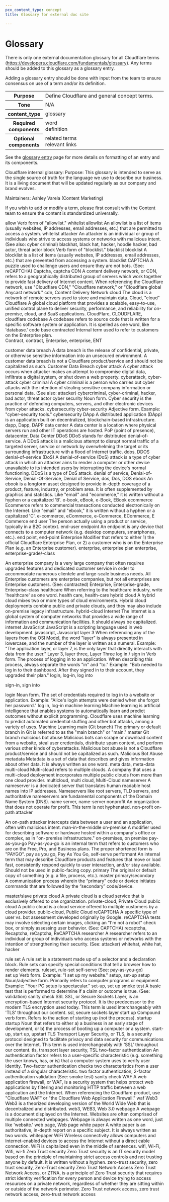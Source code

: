 ```yaml
---
pcx_content_type: concept
title: Glossary for external doc site

---
```


# Glossary

There is only one external documentation glossary for all Cloudflare terms (https://developers.cloudflare.com/fundamentals/glossary). Any terms should be added to this glossary as a glossary entry.

Adding a glossary entry should be done with input from the team to ensure consensus on use of a term and/or its definition.

<table>
    <tr>
        <th style="width:15%">Purpose</th>
        <td>Define Cloudflare and general concept terms.</td>
    </tr>
    <tr>
        <th>Tone</th>
        <td>N/A</td>
    </tr>
    <tr>
        <th>content_type</th>
        <td>glossary</td>
    </tr>
    <tr>
        <th>Required components</th>
        <td>word<br/>definition</td>
    </tr>
    <tr>
        <th>Optional components</th>
        <td>related terms<br/>relevant links</td>
    </tr>
</table>

See the [glossary entry](/style-guide/content-strategy/documentation-content-strategy/component-attributes/glossary-entry/) page for more details on formatting of an entry and its components.

Cloudflare internal glossary:
Purpose:
This glossary is intended to serve as the single source of truth for the language we use to describe our business. It is a living document that will be updated regularly as our company and brand evolves.

Maintainers:
Ashley Varela (Content Marketing)

If you wish to add or modify a term, please first consult with the Content team to ensure the content is standardized universally.



allow	Verb form of "allowlist."	whitelist
allowlist	An allowlist is a list of items (usually websites, IP addresses, email addresses, etc.) that are permitted to access a system.	whitelist
attacker	An attacker is an individual or group of individuals who strive to access systems or networks with malicious intent. (See also: cyber criminal)	blackhat, black hat, hacker, hoodie hacker, bad actor, threat actor
block	Verb form of "blocklist."	blacklist
blocklist	A blocklist is a list of items (usually websites, IP addresses, email addresses, etc.) that are prevented from accessing a system.	blacklist
CAPTCHA	A puzzle used to challenge users and ensure they are not bots. (See: reCAPTCHA)	Captcha, captcha
CDN	A content delivery network, or CDN, refers to a geographically distributed group of servers which work together to provide fast delivery of Internet content. When referencing the Cloudflare network, use "Cloudflare CDN," "Cloudflare network," or "Cloudflare global Anycast network."	cdn, Content Delivery Network
cloud	The cloud is a network of remote servers used to store and maintain data.	Cloud, "cloud"
Cloudflare	A global cloud platform that provides a scalable, easy-to-use, unified control plane to deliver security, performance, and reliability for on-premise, cloud, and SaaS applications.	CloudFlare, CLOUDFLARE, cloudflare
codebase	A codebase refers to source code that is written for a specific software system or application. It is spelled as one word, like 'database.'	code base
contracted	Internal term used to refer to customers on the Enterprise plan.	
Contract, contract, Enterprise, enterprise, ENT

customer data breach	A data breach is the release of confidential, private, or otherwise sensitive information into an unsecured environment. A customer data breach is not a Cloudflare product/service and should not be capitalized as such.	Customer Data Breach
cyber attack	A cyber attack occurs when attacker makes an attempt to compromise digital data, infiltrate a digital system, or shut down a web property.	cyberattack, cyber-attack
cyber criminal	A cyber criminal is a person who carries out cyber attacks with the intention of stealing sensitive company information or personal data. (See also: attacker)	cybercriminal, cyber-criminal, hacker, bad actor, threat actor
cyber security	Noun form. Cyber security is the practice of defending computers, servers, and other electronic devices from cyber attacks.	cybersecurity
cyber-security	Adjective form. Example: "cyber-security tools."	cybersecurity
DApp	A distributed application (DApp) is an application built on decentralized, blockchain-based infrastructure.	dapp, Dapp, DAPP
data center	A data center is a location where physical servers run and other IT operations are hosted.	PoP (point of presence), datacenter, Data Center
DDoS	DDoS stands for distributed denial-of-service. A DDoS attack is a malicious attempt to disrupt normal traffic of a targeted server, service or network by overwhelming the target or its surrounding infrastructure with a flood of Internet traffic.	ddos, DDOS
denial-of-service (DoS)	A denial-of-service (DoS) attack is a type of cyber attack in which an attacker aims to render a computer or other device unavailable to its intended users by interrupting the device's normal functioning. DDoS is a type of DoS attack.	denial of service, Denial-of-Service, Denial-Of-Service, Denial of Service, dos, Dos, DOS
ebook	An ebook is a longform asset designed to provide in-depth coverage of a product, feature, industry, or problem area. It is often supplemented by graphics and statistics. Like "email" and "ecommerce," it is written without a hyphen or a capitalized 'B'.	e-book, eBook, e-Book, EBook
ecommerce	Ecommerce refers to commercial transactions conducted electronically on the Internet. Like "email" and "ebook," it is written without a hyphen or a capitalized 'C'.	e-commerce, eCommerce, e-Commerce, ECommerce, E Commerce
end user	The person actually using a product or service, typically in a B2C context.	end-user
endpoint	An endpoint is any device that connects to a computer network (e.g. desktop computers, smartphones, etc.).	end point, end-point
Enterprise	Modifier that refers to either 1) the official Cloudflare Enterprise Plan, or 2) a customer who is on the Enterprise Plan (e.g. an Enterprise customer).	enterprise, enterprise plan
enterprise, enterprise-grade/-class

An enterprise company is a very large company that often requires upgraded features and dedicated customer service in order to accommodate numerous clientele and large-scale business needs. All Enterprise customers are enterprise companies, but not all enterprises are Enterprise customers. (See: contracted)	Enterprise, Enterprise-grade, Enterprise-class
healthcare	When referring to the healthcare industry, write 'healthcare' as one word.	health care, health-care
hybrid cloud	A hybrid cloud mixes two or more types of cloud environments. Hybrid cloud deployments combine public and private clouds, and they may also include on-premise legacy infrastructure.	hybrid-cloud
Internet	The Internet is a global system of computer networks that provides a wide range of information and communication facilities. It should always be capitalized.	internet
JavaScript	JavaScript is a scripting language used in web development.	javascript, Javascript
layer 3	When referencing any of the layers from the OSI Model, the word "layer" is always presented in lowercase, and the number of the layer is written as a numeral. Example: "The application layer, or layer 7, is the only layer that directly interacts with data from the user."	Layer 3, layer three, Layer Three
log in / sign in	Verb form. The process of logging in to an application. When describing this process, always separate the words "in" and "to." Example: "Bob needed to log in to their dashboard. After they signed in to their account, they upgraded their plan."	
login, log-in, log into

sign-in, sign into

login	Noun form. The set of credentials required to log in to a website or application. Example: "Alice's login attempts were denied when she forgot her password."	log in, log-in
machine learning	Machine learning is artificial intelligence that enables systems to automatically learn and predict outcomes without explicit programming. Cloudflare uses machine learning to predict automated credential stuffing and other bot attacks, among a variety of uses.	Machine Learning
main (Git branch)	The primary or default branch in Git is referred to as the "main branch" or "main."	master Git branch
malicious bot abuse	Malicious bots can scrape or download content from a website, steal user credentials, distribute spam content, and perform various other kinds of cyberattacks. Malicious bot abuse is not a Cloudflare product/service and should not be capitalized as such.	Malicious Bot Abuse
metadata	Metadata is a set of data that describes and gives information about other data. It is always written as one word.	meta data, meta-data
multi-cloud	Multi-cloud refers to multiple clouds. A company that uses a multi-cloud deployment incorporates multiple public clouds from more than one cloud provider.	multicloud, multi cloud, Multi-Cloud
nameserver	A nameserver is a dedicated server that translates human readable host names into IP addresses. Nameservers like root servers, TLD servers, and authoritative nameservers are fundamental components of the Domain Name System (DNS).	name server, name-server 
nonprofit	An organization that does not operate for profit. This term is not hyphenated.	non-profit
on-path attacker

An on-path attacker intercepts data between a user and an application, often with malicious intent.	man-in-the-middle
on-premise	A modifier used for describing software or hardware hosted within a company's office or complex, as in "on-premise infrastructure."	on-premises, on premise
pay-as-you-go	Pay-as-you-go is an internal term that refers to customers who are on the Free, Pro, and Business plans. The proper shortened form is "PAYGO".	pay as you go, Pay As You Go, self-serve
performant	An internal term that may describe Cloudflare products and features that move or load fast, consistently respond quickly to user interaction, and/or stay available.	Should not be used in public-facing copy.
primary	The original or default copy of something (e.g. a file, process, etc.).	master
primary/secondary	
A communication process wherein the “primary” code or device initiates commands that are followed by the “secondary” code/device.

master/slave
private cloud	A private cloud is a cloud service that is exclusively offered to one organization.	private-cloud, Private Cloud
public cloud	A public cloud is a cloud service offered to multiple customers by a cloud provider.	public-cloud, Public Cloud
reCAPTCHA	A specific type of user vs. bot assessment developed originally by Google. reCAPTCHA tests may involve selecting certain images, clicking an "I'm not a robot" check box, or simply assessing user behavior. (See: CAPTCHA)	recaptcha, Recaptcha, reCaptcha, ReCAPTCHA
researcher	A researcher refers to an individual or group of individuals who access systems or networks with the intention of strengthening their security. (See: attacker)	
whitehat, white hat, hacker

rule set	A rule set is a statement made up of a selector and a declaration block. Rule sets can specify special conditions that tell a browser how to render elements.	ruleset, rule-set
self-serve	(See: pay-as-you-go)	
set up	Verb form. Example: "I set up my website."	setup, set-up
setup	Noun/adjective form. Primarily refers to computer programs or equipment. Example: "Your PC setup is spectacular."	set-up, set up
smoke test	A basic test that is performed to determine if a claim or outcome is true. (See: validation)	sanity check
SSL	SSL, or Secure Sockets Layer, is an encryption-based Internet security protocol. It is the predecessor to the modern TLS encryption used today. This term is used interchangeably with 'TLS' throughout our content.	ssl, secure sockets layer
start up	Compound verb form. Refers to the action of starting up (not the process).	startup
startup	Noun that refers to either a) a business in an early stage of development, or b) the process of booting up a computer or a system.	start-up, start up, upstart
TLS	Transport Layer Security, or TLS, is a security protocol designed to facilitate privacy and data security for communications over the Internet. This term is used interchangeably with 'SSL' throughout our content.	tls, transport layer security, TSL
two-factor authentication	An authentication factor refers to a user-specific characteristic (e.g. something the user knows, has, or is) that a computer system uses to verify user identity. Two-factor authentication checks two characteristics from a user instead of a singular characteristic.	two factor authentication, 2-factor authentication
validation	(See: smoke test)	sanity check
WAF	A web application firewall, or WAF, is a security system that helps protect web applications by filtering and monitoring HTTP traffic between a web application and the Internet. When referencing the Cloudflare product, use "Cloudflare WAF" or "the Cloudflare Web Application Firewall."	waf
Web3	Web3 is a theorized developing version of the World Wide Web that is decentralized and distributed.	web3, WEB3, Web 3.0
webpage	A webpage is a document displayed on the Internet. Websites are often comprised of multiple connected webpages. Webpage is always written as one word, just like 'website.'	web page, Web page
white paper	A white paper is an authoritative, in-depth report on a specific subject. It is always written as two words.	whitepaper
WiFi	Wireless connectivity allows computers and Internet-enabled devices to access the Internet without a direct cable connection. WiFi is capitalized even in the middle of sentences.	wifi, Wi-Fi, Wifi, wi-fi
Zero Trust security	Zero Trust security is an IT security model based on the principle of maintaining strict access controls and not trusting anyone by default. It is written without a hyphen.	zero-trust security, zero trust security, Zero-Trust security
Zero Trust Network Access	Zero Trust Network Access, or ZTNA, is a principle of Zero Trust security that requires strict identity verification for every person and device trying to access resources on a private network, regardless of whether they are sitting within or outside of the network perimeter.	Zero Trust network access, zero trust network access, zero-trust network access
